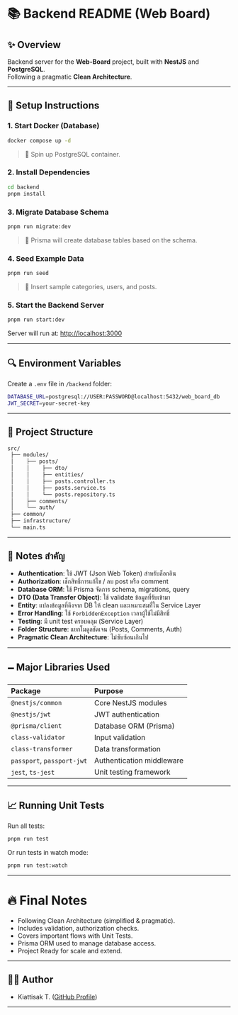 # 📚 Backend README (Web Board)

## ✨ Overview

Backend server for the **Web-Board** project, built with **NestJS** and **PostgreSQL**.  
Following a pragmatic **Clean Architecture**.

---

## 🔧 Setup Instructions

### 1. Start Docker (Database)

```bash
docker compose up -d
```

> 🔹 Spin up PostgreSQL container.

### 2. Install Dependencies

```bash
cd backend
pnpm install
```

### 3. Migrate Database Schema

```bash
pnpm run migrate:dev
```

> 🔹 Prisma will create database tables based on the schema.

### 4. Seed Example Data

```bash
pnpm run seed
```

> 🔹 Insert sample categories, users, and posts.

### 5. Start the Backend Server

```bash
pnpm run start:dev
```

Server will run at: [http://localhost:3000](http://localhost:3000)

---

## 🔍 Environment Variables

Create a `.env` file in `/backend` folder:

```bash
DATABASE_URL=postgresql://USER:PASSWORD@localhost:5432/web_board_db
JWT_SECRET=your-secret-key
```

---

## 📂 Project Structure

```bash
src/
 ├── modules/
 │    ├── posts/
 │    │    ├── dto/
 │    │    ├── entities/
 │    │    ├── posts.controller.ts
 │    │    ├── posts.service.ts
 │    │    └── posts.repository.ts
 │    ├── comments/
 │    └── auth/
 ├── common/
 ├── infrastructure/
 └── main.ts
```

---

## 📒 Notes สำคัญ

- **Authentication**: ใช้ JWT (Json Web Token) สำหรับล็อกอิน
- **Authorization**: เช็กสิทธิ์การแก้ไข / ลบ post หรือ comment
- **Database ORM**: ใช้ Prisma จัดการ schema, migrations, query
- **DTO (Data Transfer Object)**: ใช้ validate ข้อมูลที่รับเข้ามา
- **Entity**: แปลงข้อมูลที่ดึงจาก DB ให้ clean และเหมาะสมท่ี่ใน Service Layer
- **Error Handling**: ใช้ `ForbiddenException` เวลาผู้ใช้ไม่มีสิทธิ์
- **Testing**: มี unit test ครอบคลุม (Service Layer)
- **Folder Structure**: แยกโมดูลชัดเจน (Posts, Comments, Auth)
- **Pragmatic Clean Architecture**: ไม่ซับซ้อนเกินไป

---

## 🗕️ Major Libraries Used

| Package                    | Purpose                   |
| :------------------------- | :------------------------ |
| `@nestjs/common`           | Core NestJS modules       |
| `@nestjs/jwt`              | JWT authentication        |
| `@prisma/client`           | Database ORM (Prisma)     |
| `class-validator`          | Input validation          |
| `class-transformer`        | Data transformation       |
| `passport`, `passport-jwt` | Authentication middleware |
| `jest`, `ts-jest`          | Unit testing framework    |

---

## 📈 Running Unit Tests

Run all tests:

```bash
pnpm run test
```

Or run tests in watch mode:

```bash
pnpm run test:watch
```

---

# 🔥 Final Notes

- Following Clean Architecture (simplified & pragmatic).
- Includes validation, authorization checks.
- Covers important flows with Unit Tests.
- Prisma ORM used to manage database access.
- Project Ready for scale and extend.

---

## 👨‍💼 Author

- Kiattisak T. ([GitHub Profile](https://github.com/t-kiattisak))

---
